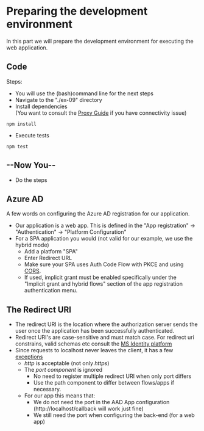 # Preparing the development environment

In this part we will prepare the development environment for executing the web application.

## Code

Steps:

* You will use the (bash)command line for the next steps
* Navigate to the "./ex-09" directory
* Install dependencies </br>(You want to consult the [Proxy Guide](../doc/../../doc/md/proxy.md) if you have connectivity issue)
  
```shell
npm install
```

* Execute tests

```shell
npm test
```

## --Now You--

* Do the steps

## Azure AD

A few words on configuring the Azure AD registration for our application.

* Our application is a web app. This is defined in the "App registration" -> "Authentication" -> "Platform Configuration"
* For a SPA application you would (not valid for our example, we use the hybrid mode)
  * Add a platform "SPA"
  * Enter Redirect URL
  * Make sure your SPA uses Auth Code Flow with PKCE and using [CORS](https://developer.mozilla.org/en-US/docs/Web/HTTP/CORS).
  * If used, implicit grant must be enabled specifically under the "Implicit grant and hybrid flows" section of the app registration authentication menu.

## The Redirect URI

* The redirect URI is the location where the authorization server sends the user once the application has been successfully authenticated.
* Redirect URI's are case-sensitive and must match case. For redirect uri constrains, valid schemas etc consult the [MS Identity platform](https://docs.microsoft.com/en-us/azure/active-directory/develop/reply-url)
* Since requests to localhost never leaves the client, it has a few [exceptions](https://docs.microsoft.com/en-us/azure/active-directory/develop/reply-url#localhost-exceptions)
  * _http_ is acceptable (not only _https_)
  * The _port component_ is ignored
    * No need to register multiple redirect URI when only port differs
    * Use the path component to differ between flows/apps if necessary.
  * For our app this means that:
    * We do not need the port in the AAD App configuration (http://localhost/callback will work just fine)
    * We still need the port when configuring the back-end (for a web app)

